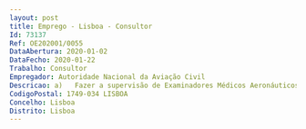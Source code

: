 ```yaml
--- 
layout: post
title: Emprego - Lisboa - Consultor
Id: 73137
Ref: OE202001/0055
DataAbertura: 2020-01-02
DataFecho: 2020-01-22
Trabalho: Consultor
Empregador: Autoridade Nacional da Aviação Civil
Descricao: a)	Fazer a supervisão de Examinadores Médicos Aeronáuticos e de Centros de Medicina Aeronáutica independentes b)	Regular e implementar os requisitos médicos para tripulações de voo profissionais, pilotos privados, controladores de tráfego aéreo e tripulação de cabine c)	Supervisionar a aprovação e a certificação contínua de Centros de Medicina Aeronáutica (AeMC) e de uma rede de Examinadores Médicos Aeronáuticos (AME) d)	Efetuar a avaliação e validação dos diferentes relatórios médicos aeronáuticos referentes a certificados médicos emitidos, revalidados ou renovados pelas autoridades aeronáuticas dos Estados Membros e de Estados terceiros e)	Emitir, revalidar e renovar os certificados médicos de aptidão das classes 1, 2 e 3 de acordo com os regulamentos da União Europeia e os requisitos do Anexo 1 da Convenção de Chicago f)	Coordenar ao nível nacional, o relacionamento com os serviços correspondentes das autoridades aeronáuticas dos Estados Membros da União Europeia ou Internacionais de que Portugal seja parte, nomeadamente a ICAO e EASA no âmbito da medicina aeronáutica g)	Organizar e manter atualizada uma base de dados com toda a informação respeitante aos certificados médicos emitidos, revalidados e renovados, em conformidade com as normas do Regulamento (UE) nº 1178 2011 da Comissão de 3 de novembro de 2011, conforme a sua última redação e com respeito pelo segredo médico e as regras sobre a confidencialidade médica previstas na demais regulamentação europeia h)	Elaborar procedimentos relativos às funções da Direção de Certificação Médica.
CodigoPostal: 1749-034 LISBOA
Concelho: Lisboa
Distrito: Lisboa
--- 
```

